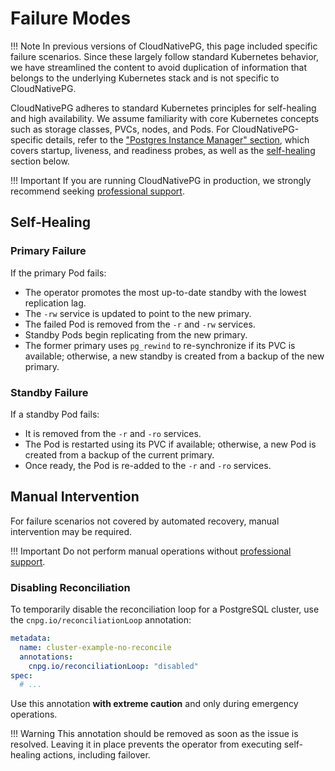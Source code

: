 # Failure Modes
<!-- SPDX-License-Identifier: CC-BY-4.0 -->

!!! Note
    In previous versions of CloudNativePG, this page included specific failure
    scenarios. Since these largely follow standard Kubernetes behavior, we have
    streamlined the content to avoid duplication of information that belongs to the
    underlying Kubernetes stack and is not specific to CloudNativePG.

CloudNativePG adheres to standard Kubernetes principles for self-healing and
high availability. We assume familiarity with core Kubernetes concepts such as
storage classes, PVCs, nodes, and Pods. For CloudNativePG-specific details,
refer to the ["Postgres Instance Manager" section](instance_manager.md), which
covers startup, liveness, and readiness probes, as well as the
[self-healing](#self-healing) section below.

!!! Important
    If you are running CloudNativePG in production, we strongly recommend
    seeking [professional support](https://cloudnative-pg.io/support/).

## Self-Healing

### Primary Failure

If the primary Pod fails:

- The operator promotes the most up-to-date standby with the lowest replication
  lag.
- The `-rw` service is updated to point to the new primary.
- The failed Pod is removed from the `-r` and `-rw` services.
- Standby Pods begin replicating from the new primary.
- The former primary uses `pg_rewind` to re-synchronize if its PVC is available;
  otherwise, a new standby is created from a backup of the new primary.

### Standby Failure

If a standby Pod fails:

- It is removed from the `-r` and `-ro` services.
- The Pod is restarted using its PVC if available; otherwise, a new Pod is
  created from a backup of the current primary.
- Once ready, the Pod is re-added to the `-r` and `-ro` services.

## Manual Intervention

For failure scenarios not covered by automated recovery, manual intervention
may be required.

!!! Important
    Do not perform manual operations without [professional support](https://cloudnative-pg.io/support/).

### Disabling Reconciliation

To temporarily disable the reconciliation loop for a PostgreSQL cluster, use
the `cnpg.io/reconciliationLoop` annotation:

```yaml
metadata:
  name: cluster-example-no-reconcile
  annotations:
    cnpg.io/reconciliationLoop: "disabled"
spec:
  # ...
```

Use this annotation **with extreme caution** and only during emergency
operations.

!!! Warning
    This annotation should be removed as soon as the issue is resolved. Leaving
    it in place prevents the operator from executing self-healing actions,
    including failover.
